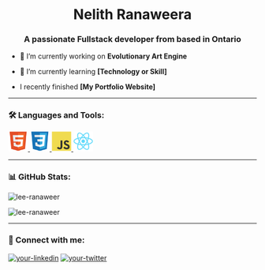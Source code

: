 <h1 align="center"> Nelith Ranaweera</h1>
<h3 align="center">A passionate Fullstack developer from based in Ontario</h3>

- 🔭 I’m currently working on **Evolutionary Art Engine**

- 🌱 I’m currently learning **[Technology or Skill]**

- I recently finished **[My Portfolio Website]**
---

### 🛠️ Languages and Tools:

<p align="left">
  <a href="https://developer.mozilla.org/en-US/docs/Web/HTML" target="_blank"> <img src="https://raw.githubusercontent.com/devicons/devicon/master/icons/html5/html5-original.svg" alt="html5" width="40" height="40"/> </a>
  <a href="https://www.w3schools.com/css/" target="_blank"> <img src="https://raw.githubusercontent.com/devicons/devicon/master/icons/css3/css3-original.svg" alt="css3" width="40" height="40"/> </a>
  <a href="https://www.javascript.com/" target="_blank"> <img src="https://raw.githubusercontent.com/devicons/devicon/master/icons/javascript/javascript-original.svg" alt="javascript" width="40" height="40"/> </a>
  <a href="https://reactjs.org/" target="_blank"> <img src="https://raw.githubusercontent.com/devicons/devicon/master/icons/react/react-original.svg" alt="react" width="40" height="40"/> </a>
</p>

---

### 📊 GitHub Stats:

<p align="left">
  <img src="https://github-readme-stats.vercel.app/api?username=lee-ranaweer&show_icons=true&locale=en" alt="lee-ranaweer" />
</p>

<p align="left">
  <img src="https://github-readme-stats.vercel.app/api/top-langs/?username=lee-ranaweer&layout=compact" alt="lee-ranaweer" />
</p>

---

### 🔗 Connect with me:

<p align="left">
  <a href="https://linkedin.com/in/your-linkedin" target="blank"><img align="center" src="https://cdn.jsdelivr.net/npm/simple-icons@3.0.1/icons/linkedin.svg" alt="your-linkedin" height="30" width="30" /></a>
  <a href="https://twitter.com/your-twitter" target="blank"><img align="center" src="https://cdn.jsdelivr.net/npm/simple-icons@3.0.1/icons/twitter.svg" alt="your-twitter" height="30" width="30" /></a>
  <!-- Add more social icons as needed -->
</p>
